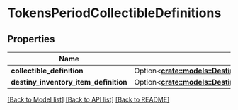 # TokensPeriodCollectibleDefinitions

## Properties

Name | Type | Description | Notes
------------ | ------------- | ------------- | -------------
**collectible_definition** | Option<[**crate::models::DestinyPeriodDefinitionsPeriodCollectiblesPeriodDestinyCollectibleDefinition**](Destiny.Definitions.Collectibles.DestinyCollectibleDefinition.md)> |  | [optional]
**destiny_inventory_item_definition** | Option<[**crate::models::DestinyPeriodDefinitionsPeriodDestinyInventoryItemDefinition**](Destiny.Definitions.DestinyInventoryItemDefinition.md)> |  | [optional]

[[Back to Model list]](../README.md#documentation-for-models) [[Back to API list]](../README.md#documentation-for-api-endpoints) [[Back to README]](../README.md)


